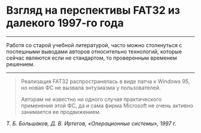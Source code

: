# Взгляд на перспективы FAT32 из далекого 1997-го года

* * *
Работя со старой учебной литературой, часто можно столкнуться с поспешными выводами авторов относительно технологий, которые сейчас являются если не стандартом, то проверенным временем решением.
* * *

> Реализация FAT32 распространялась в виде патча к Windows 95, но новая ФС не вызвала энтузиазма у пользователей.
>
> Авторам не известно ни одного случая практического применения этой ФС, да и сама фирма Microsoft не очень активно занимается ее продвижением.

<cite>Т. Б. Большаков, Д. В. Иртегов, «Операционные системы», 1997 г.</cite>